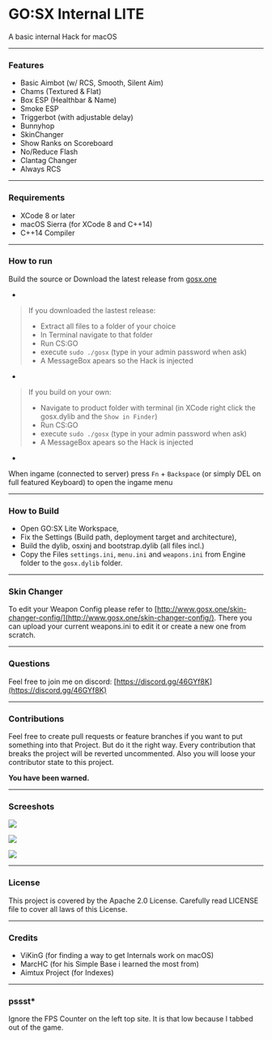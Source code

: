 # GO:SX Internal LITE

A basic internal Hack for macOS
___

### Features

- Basic Aimbot (w/ RCS, Smooth, Silent Aim)
- Chams (Textured & Flat)
- Box ESP (Healthbar & Name)
- Smoke ESP 
- Triggerbot (with adjustable delay)
- Bunnyhop
- SkinChanger
- Show Ranks on Scoreboard
- No/Reduce Flash
- Clantag Changer
- Always RCS 

___

### Requirements
- XCode 8 or later
- macOS Sierra (for XCode 8 and C++14)
- C++14 Compiler

___

### How to run

Build the source or Download the latest release from [gosx.one](http://www.gosx.one)

-

> If you downloaded the lastest release:
> 
> - Extract all files to a folder of your choice
> - In Terminal navigate to that folder
> - Run CS:GO
> - execute `sudo ./gosx` (type in your admin password when ask)
> - A MessageBox apears so the Hack is injected

-

> If you build on your own:
> 
> - Navigate to product folder with terminal (in XCode right click the gosx.dylib and the `Show in Finder`)
> - Run CS:GO
> - execute `sudo ./gosx` (type in your admin password when ask)
> - A MessageBox apears so the Hack is injected

-

When ingame (connected to server) press `Fn` + `Backspace` (or simply DEL on full featured Keyboard) to open the ingame menu

___

### How to Build

- Open GO:SX Lite Workspace,
- Fix the Settings (Build path, deployment target and architecture),
- Build the dylib, osxinj and bootstrap.dylib (all files incl.)
- Copy the Files `settings.ini`, `menu.ini` and `weapons.ini` from Engine folder to the `gosx.dylib` folder.

___

### Skin Changer

To edit your Weapon Config please refer to [http://www.gosx.one/skin-changer-config/](http://www.gosx.one/skin-changer-config/).
There you can upload your current weapons.ini to edit it or create a new one from scratch.

___

### Questions

Feel free to join me on discord:
[https://discord.gg/46GYf8K](https://discord.gg/46GYf8K)

___

### Contributions
Feel free to create pull requests or feature branches if you want to put something into that Project.
But do it the right way. Every contribution that breaks the project will be reverted uncommented. Also you will loose your contributor state to this project.

**You have been warned.**

___

### Screeshots

![](https://image.ibb.co/jT588v/Bildschirmfoto_2017_03_28_um_18_39_41.png)

![](https://image.ibb.co/eT0VMF/Bildschirmfoto_2017_03_28_um_18_40_20.png)

![](https://image.ibb.co/hBp1Tv/Bildschirmfoto_2017_03_28_um_18_48_14.png)

___

### License

This project is covered by the Apache 2.0 License. Carefully read LICENSE file to cover all laws of this License.

___

### Credits

- ViKinG (for finding a way to get Internals work on macOS)
- MarcHC (for his Simple Base i learned the most from)
- Aimtux Project (for Indexes)

___

### pssst*

Ignore the FPS Counter on the left top site. It is that low because I tabbed out of the game.